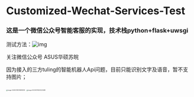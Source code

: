 # Customized-Wechat-Services-Test
### **这是一个微信公众号智能客服的实现，技术栈python+flask+uwsgi**

测试方法：![img](file:///C:/Users/Chengxin/Downloads/qrcode_for_gh_f5ed67ac4326_258.jpg)

关注微信公众号 ASUS华硕苏皖

因为接入的三方tuling的智能机器人Api问题，目前只能识别文字及语音，暂不支持图片；

<img src="C:\Users\Chengxin\AppData\Roaming\Typora\typora-user-images\image-20200319215839285.png" alt="image-20200319215839285" style="zoom:25%;" />

<img src="C:\Users\Chengxin\AppData\Roaming\Typora\typora-user-images\image-20200319220220486.png" alt="image-20200319220220486" style="zoom:25%;" />















